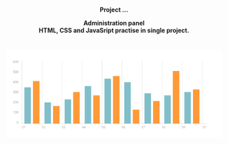 #
<p align="center">
  <b> Project ... </b>
</p>

<p align="center">
  <b>Administration panel</b>
   <br>
  <b>HTML, CSS and JavaSript practise in single project.</b>
</p>



#
<p align="center">
<a href="https://adrianox.github.io/-Administration-panel//"><img src="images/chartStat.png" title="Administration panel" alt="chart1"></a>
</p> 
 


